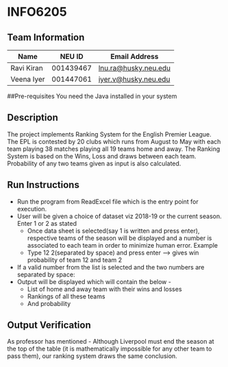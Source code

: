 # INFO6205

## Team Information
| Name | NEU ID | Email Address |
| --- | --- | --- |
| Ravi Kiran    | 001439467 | lnu.ra@husky.neu.edu |
| Veena Iyer    | 001447061 | iyer.v@husky.neu.edu|

##Pre-requisites
You need the Java installed in your system

## Description
The project implements Ranking System for the English Premier League.
The EPL is contested by 20 clubs which runs from August to May with each team playing 38 matches 
playing all 19 teams home and away. 
The Ranking System is based on the Wins, Loss and draws between each team. Probability of any two 
teams given as input is also calculated.

## Run Instructions
* Run the program from ReadExcel file which is the entry point for execution.
* User will be given a choice of dataset viz 2018-19 or the current season. Enter 1 or 2 as stated
    * Once data sheet is selected(say 1 is written and press enter), 
respective teams of the season will be displayed and 
a number is associated to each team in order to minimize human error. Example
    * Type 12 2(separated by space) and press enter --> gives win probability of team 12 and team 2
* If a valid number from the list is selected and the two numbers are separated by space:
* Output will be displayed which will contain the below -
    * List of home and away team with their wins and losses
    * Rankings of all these teams
    * And probability

 
## Output Verification
As professor has mentioned - Although Liverpool must end the season at the top of
                             the table (it is mathematically impossible for any other team to pass them), 
                             our ranking system draws the same conclusion.
